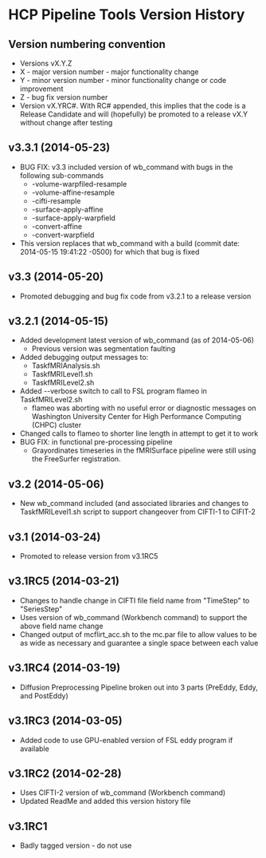 # HCP Pipeline Tools Version History

## Version numbering convention
* Versions vX.Y.Z
* X - major version number - major functionality change
* Y - minor version number - minor functionality change or code improvement
* Z - bug fix version number
* Version vX.YRC#. With RC# appended, this implies that the code is a Release Candidate
  and will (hopefully) be promoted to a release vX.Y without change after testing
   
## v3.3.1 (2014-05-23)

* BUG FIX: v3.3 included version of wb_command with bugs in the following sub-commands
  * -volume-warpfiled-resample
  * -volume-affine-resample
  * -cifti-resample
  * -surface-apply-affine
  * -surface-apply-warpfield
  * -convert-affine
  * -convert-warpfield
* This version replaces that wb_command with a build 
  (commit date: 2014-05-15 19:41:22 -0500) for which that bug is fixed

## v3.3 (2014-05-20)
* Promoted debugging and bug fix code from v3.2.1 to a release version
  
## v3.2.1 (2014-05-15)

* Added development latest version of wb_command (as of 2014-05-06) 
  * Previous version was segmentation faulting 
* Added debugging output messages to:
  * TaskfMRIAnalysis.sh
  * TaskfMRILevel1.sh
  * TaskfMRILevel2.sh
* Added --verbose switch to call to FSL program flameo in TaskfMRILevel2.sh
  * flameo was aborting with no useful error or diagnostic messages on
    Washington University Center for High Performance Computing (CHPC)
    cluster
* Changed calls to flameo to shorter line length in attempt to get 
  it to work
* BUG FIX: in functional pre-processing pipeline
  * Grayordinates timeseries in the fMRISurface pipeline were still
    using the FreeSurfer registration.  

## v3.2 (2014-05-06)

* New wb_command included (and associated libraries and changes to 
	TaskfMRILevel1.sh script to support changeover from CIFTI-1 to CIFIT-2
  
## v3.1 (2014-03-24)

* Promoted to release version from v3.1RC5

## v3.1RC5 (2014-03-21)

* Changes to handle change in CIFTI file field name from "TimeStep" to "SeriesStep"  
* Uses version of wb_command (Workbench command) to support the above field name change
* Changed output of mcflirt_acc.sh to the mc.par file to allow values to be as 
  wide as necessary and guarantee a single space between each value
  
## v3.1RC4 (2014-03-19)

* Diffusion Preprocessing Pipeline broken out into 3 parts 
  (PreEddy, Eddy, and PostEddy)

## v3.1RC3 (2014-03-05)

* Added code to use GPU-enabled version of FSL eddy program 
  if available

## v3.1RC2 (2014-02-28)

* Uses CIFTI-2 version of wb_command (Workbench command) 
* Updated ReadMe and added this version history file

## v3.1RC1

* Badly tagged version - do not use

